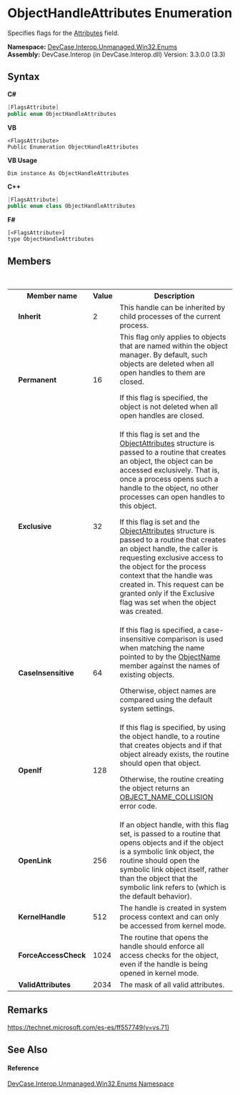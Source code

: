 # ObjectHandleAttributes Enumeration
 

Specifies flags for the <a href="F_DevCase_Interop_Unmanaged_Win32_Structures_ObjectAttributes_Attributes">Attributes</a> field.

**Namespace:**&nbsp;<a href="N_DevCase_Interop_Unmanaged_Win32_Enums">DevCase.Interop.Unmanaged.Win32.Enums</a><br />**Assembly:**&nbsp;DevCase.Interop (in DevCase.Interop.dll) Version: 3.3.0.0 (3.3)

## Syntax

**C#**<br />
``` C#
[FlagsAttribute]
public enum ObjectHandleAttributes
```

**VB**<br />
``` VB
<FlagsAttribute>
Public Enumeration ObjectHandleAttributes
```

**VB Usage**<br />
``` VB Usage
Dim instance As ObjectHandleAttributes
```

**C++**<br />
``` C++
[FlagsAttribute]
public enum class ObjectHandleAttributes
```

**F#**<br />
``` F#
[<FlagsAttribute>]
type ObjectHandleAttributes
```


## Members
&nbsp;<table><tr><th></th><th>Member name</th><th>Value</th><th>Description</th></tr><tr><td /><td target="F:DevCase.Interop.Unmanaged.Win32.Enums.ObjectHandleAttributes.Inherit">**Inherit**</td><td>2</td><td>This handle can be inherited by child processes of the current process.</td></tr><tr><td /><td target="F:DevCase.Interop.Unmanaged.Win32.Enums.ObjectHandleAttributes.Permanent">**Permanent**</td><td>16</td><td>This flag only applies to objects that are named within the object manager. By default, such objects are deleted when all open handles to them are closed. 

 If this flag is specified, the object is not deleted when all open handles are closed.</td></tr><tr><td /><td target="F:DevCase.Interop.Unmanaged.Win32.Enums.ObjectHandleAttributes.Exclusive">**Exclusive**</td><td>32</td><td>If this flag is set and the <a href="T_DevCase_Interop_Unmanaged_Win32_Structures_ObjectAttributes">ObjectAttributes</a> structure is passed to a routine that creates an object, the object can be accessed exclusively. That is, once a process opens such a handle to the object, no other processes can open handles to this object. 

 If this flag is set and the <a href="T_DevCase_Interop_Unmanaged_Win32_Structures_ObjectAttributes">ObjectAttributes</a> structure is passed to a routine that creates an object handle, the caller is requesting exclusive access to the object for the process context that the handle was created in. This request can be granted only if the Exclusive flag was set when the object was created.</td></tr><tr><td /><td target="F:DevCase.Interop.Unmanaged.Win32.Enums.ObjectHandleAttributes.CaseInsensitive">**CaseInsensitive**</td><td>64</td><td>If this flag is specified, a case-insensitive comparison is used when matching the name pointed to by the <a href="P_DevCase_Interop_Unmanaged_Win32_Structures_ObjectAttributes_ObjectName">ObjectName</a> member against the names of existing objects. 

 Otherwise, object names are compared using the default system settings.</td></tr><tr><td /><td target="F:DevCase.Interop.Unmanaged.Win32.Enums.ObjectHandleAttributes.OpenIf">**OpenIf**</td><td>128</td><td>If this flag is specified, by using the object handle, to a routine that creates objects and if that object already exists, the routine should open that object. 

 Otherwise, the routine creating the object returns an <a href="T_DevCase_Interop_Unmanaged_Win32_Enums_NTStatus">OBJECT_NAME_COLLISION</a> error code.</td></tr><tr><td /><td target="F:DevCase.Interop.Unmanaged.Win32.Enums.ObjectHandleAttributes.OpenLink">**OpenLink**</td><td>256</td><td>If an object handle, with this flag set, is passed to a routine that opens objects and if the object is a symbolic link object, the routine should open the symbolic link object itself, rather than the object that the symbolic link refers to (which is the default behavior).</td></tr><tr><td /><td target="F:DevCase.Interop.Unmanaged.Win32.Enums.ObjectHandleAttributes.KernelHandle">**KernelHandle**</td><td>512</td><td>The handle is created in system process context and can only be accessed from kernel mode.</td></tr><tr><td /><td target="F:DevCase.Interop.Unmanaged.Win32.Enums.ObjectHandleAttributes.ForceAccessCheck">**ForceAccessCheck**</td><td>1024</td><td>The routine that opens the handle should enforce all access checks for the object, even if the handle is being opened in kernel mode.</td></tr><tr><td /><td target="F:DevCase.Interop.Unmanaged.Win32.Enums.ObjectHandleAttributes.ValidAttributes">**ValidAttributes**</td><td>2034</td><td>The mask of all valid attributes.</td></tr></table>

## Remarks
<a href="https://technet.microsoft.com/es-es/ff557749(v=vs.71)" target="_blank">https://technet.microsoft.com/es-es/ff557749(v=vs.71)</a>

## See Also


#### Reference
<a href="N_DevCase_Interop_Unmanaged_Win32_Enums">DevCase.Interop.Unmanaged.Win32.Enums Namespace</a><br />
